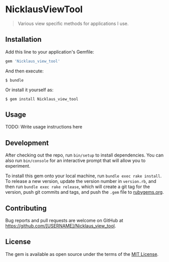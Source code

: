 # NicklausViewTool

> Various view specific methods for applications I use.

## Installation

Add this line to your application's Gemfile:

```ruby
gem 'Nicklaus_view_tool'
```

And then execute:

    $ bundle

Or install it yourself as:

    $ gem install Nicklaus_view_tool

## Usage

TODO: Write usage instructions here

## Development

After checking out the repo, run `bin/setup` to install dependencies. You can also run `bin/console` for an interactive prompt that will allow you to experiment.

To install this gem onto your local machine, run `bundle exec rake install`. To release a new version, update the version number in `version.rb`, and then run `bundle exec rake release`, which will create a git tag for the version, push git commits and tags, and push the `.gem` file to [rubygems.org](https://rubygems.org).

## Contributing

Bug reports and pull requests are welcome on GitHub at https://github.com/[USERNAME]/Nicklaus_view_tool.


## License

The gem is available as open source under the terms of the [MIT License](http://opensource.org/licenses/MIT).

